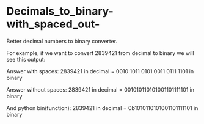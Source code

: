# Decimals_to_binary-with_spaced_out-
Better decimal numbers to binary converter.

For example, if we want to convert 2839421 from decimal to binary we will see this output:

  Answer with spaces: 
  2839421 in decimal = 0010 1011 0101 0011 0111 1101 in binary

  Answer without spaces: 
  2839421 in decimal = 001010110101001101111101 in binary

  And python bin(function):
  2839421 in decimal = 0b1010110101001101111101 in binary
